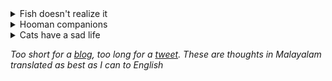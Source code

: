 <div style="display: none;"><img src="https://demos.subinsb.com/sanders/s.js?id=subins2000-thoughts" height="0" width="0" /></div>

<details>
<summary>Fish doesn't realize it</summary>

If humans are confined in a cell, they'll obviously try to get out of it or seek the world outside of it. A fish (aquarium fish to be exact) doesn't do anything. It just breathes and moves around. It doesn't have the thinking capability to know it's imprisoned (does it ?) nor do they think there's a world outside.

Meanwhile, dogs, cats & birds gets crazy when they're confined in a cage. They get triggered when they see hoomans walking outside it, making sounds to persuade you to open the cage. They know there's a world outside, cats to chase, dogs to irritate & a vast world to fly around. Freedom has a meaning to them.

Fish doesn't know or realize it.

2020 August 22 (This thought was triggered by seeing a fish aquarium in the background scene on a TV programme).
</details>


<details>
<summary>Hooman companions</summary>

Of all the animals on Earth, there are only dogs and cats who we have the most companionship with. There are cows, goats too, but I mean organisms that is near to the size of a dog/cat. [Indian grey mongoose](https://en.wikipedia.org/wiki/Indian_gray_mongoose) is cool, but they're very scared of humans. They stand up and stare at you, but I think they're cool. Snakes can't kill them, that's pretty savage.

A mother mongoose and their kids sometimes come in the backyard to find something to eat, but they're very scared of humans. They haven't developed the sound as cats do for begging, but they might in future, maybe. Were cats too savage like mongoose in the past ? Oh, [maybe](https://www.flickr.com/photos/damienbottura/2050971092/). Their cousin Tigers sure are !

Mongooses are not scared of snakes, but they're scared of humans. That tells someting eh ?

2020 August 13 (This thought was triggered by the mongoose who got startled and stared at me)
</details>

<details>
<summary>Cats have a sad life</summary>

Stray cats always come around during lunch times looking for something to eat. They literally beg with their sweet voices, trying to get some sympathy, with the hope that they'll get something to eat. Throughout their life, they need to beg to live. Have they survived in the world till now by beggging ?

Have begging turned out to be an innate part of their life ? The next generations will still beg, continuing what their forefathers did. Kittens grow up learning to be good beggars ? It has become intrinsic. That's sad.

2020 August 13 (This thought was triggered by the cat that comes to our house seeking food everyday. It gave 3 cute little kittens last week.)
</details>

_Too short for a [blog](https://subinsb.com), too long for a [tweet](https://twitter.com/SubinSiby). These are thoughts in Malayalam translated as best as I can to English_
